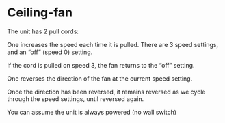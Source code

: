 # Ceiling-fan
The unit has 2 pull cords:

One increases the speed each time it is pulled.  There are 3 speed settings, and an “off” (speed 0) setting.

If the cord is pulled on speed 3, the fan returns to the “off” setting.

One reverses the direction of the fan at the current speed setting.

Once the direction has been reversed, it remains reversed as we cycle through the speed settings, until reversed again.

You can assume the unit is always powered (no wall switch)
